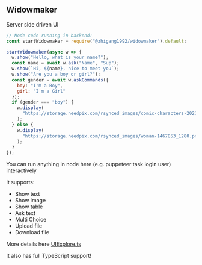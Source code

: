 ## Widowmaker

Server side driven UI

```javascript
// Node code running in backend:
const startWidowmaker = require("@zhigang1992/widowmaker").default;

startWidowmaker(async w => {
  w.show("Hello, what is your name?");
  const name = await w.ask("Name", "Sup");
  w.show(`Hi, ${name}, nice to meet you`);
  w.show("Are you a boy or girl?");
  const gender = await w.askCommands({
    boy: "I'm a Boy",
    girl: "I'm a Girl"
  });
  if (gender === "boy") {
    w.display(
      "https://storage.needpix.com/rsynced_images/comic-characters-2023311_1280.png"
    );
  } else {
    w.display(
      "https://storage.needpix.com/rsynced_images/woman-1467853_1280.png"
    );
  }
});
```

You can run anything in node here (e.g. puppeteer task login user) interactively

It supports:

- Show text
- Show image
- Show table
- Ask text
- Multi Choice
- Upload file
- Download file

More details here [UIExplore.ts](./services/src/UIExplore.ts)

It also has full TypeScript support!
